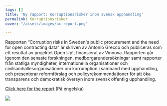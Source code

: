 ```yaml
---
tags: []
title: 'Ny rapport: Korruptionsrisker inom svensk upphandling'
permalink: Korruptionsrisker
cover: "/assets/images/ac-report.png"

---
```

Rapporten “Corruption risks in Sweden's public procurement and the need for open contracting data” är skriven av Antonio Grecco och publiceras som ett resultat av projektet Open Up!, finansierat av Vinnova. Rapporten går igenom den senaste forskningen, medborgarundersökningar samt rapporter från statliga myndigheter, internationella organisationer och civilsamhällesorganisationer om korrumption i samband med upphandling, och presenterar reformförslag och policyrekommendationer för att öka transparens och demokratisk översyn inom svensk offentlig upphandling.

[Click here for the report](https://drive.google.com/file/d/1t2LQLdy_G-85aV6x_UIaE0rdPVbKDcy4/view?usp=sharing "Ny rapport: Korruptionsrisker inom svensk upphandling") (På engelska)

![](/assets/images/ac-report.png)
